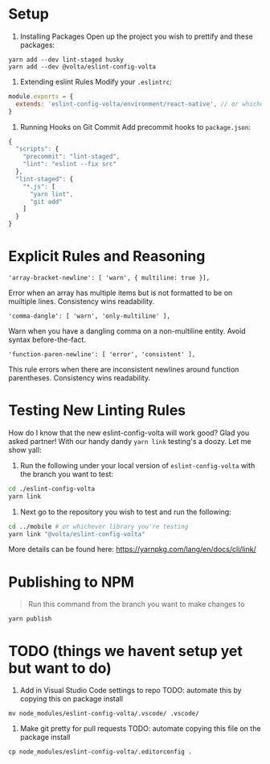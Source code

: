 # Setup
1. Installing Packages
Open up the project you wish to prettify and these packages:
```
yarn add --dev lint-staged husky
yarn add --dev @volta/eslint-config-volta
```

1. Extending eslint Rules
Modify your `.eslintrc`:
```javascript
module.exports = {
  extends: 'eslint-config-volta/environment/react-native', // or whichever env you use
}
```

1. Running Hooks on Git Commit
Add precommit hooks to `package.json`:
```javascript
{
  "scripts": {
    "precommit": "lint-staged",
    "lint": "eslint --fix src"
  },
  "lint-staged": {
    "*.js": [
      "yarn lint",
      "git add"
    ]
  }
}
```

# Explicit Rules and Reasoning

`'array-bracket-newline': [ 'warn', { multiline: true }],`

Error when an array has multiple items but is not formatted to be on muiltiple lines. Consistency wins readability.

`'comma-dangle': [ 'warn', 'only-multiline' ],`

Warn when you have a dangling comma on a non-multiline entity. Avoid syntax before-the-fact.

`'function-paren-newline': [ 'error', 'consistent' ],`

This rule errors when there are inconsistent newlines around function parentheses. Consistency wins readability.

# Testing New Linting Rules

How do I know that the new eslint-config-volta will work good? Glad you asked partner! With our handy dandy `yarn link` testing's a doozy. Let me show yall:
1. Run the following under your local version of `eslint-config-volta` with the branch you want to test:
```sh
cd ./eslint-config-volta
yarn link
```
1. Next go to the repository you wish to test and run the following:
```sh
cd ../mobile # or whichever library you're testing
yarn link "@volta/eslint-config-volta"
```
More details can be found here: https://yarnpkg.com/lang/en/docs/cli/link/

# Publishing to NPM
> Run this command from the branch you want to make changes to
```
yarn publish
```

# TODO (things we havent setup yet but want to do)
1. Add in Visual Studio Code settings to repo
TODO: automate this by copying this on package install
```
mv node_modules/eslint-config-volta/.vscode/ .vscode/
```

1. Make git pretty for pull requests
TODO: automate copying this file on the package install
```
cp node_modules/eslint-config-volta/.editorconfig .
```
